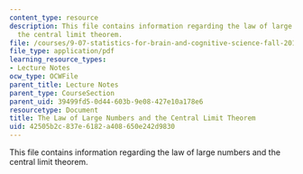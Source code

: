 ```yaml
---
content_type: resource
description: This file contains information regarding the law of large numbers and
  the central limit theorem.
file: /courses/9-07-statistics-for-brain-and-cognitive-science-fall-2016/42505b2c837e6182a408650e242d9830_MIT9_07F16_lec7.pdf
file_type: application/pdf
learning_resource_types:
- Lecture Notes
ocw_type: OCWFile
parent_title: Lecture Notes
parent_type: CourseSection
parent_uid: 39499fd5-0d44-603b-9e08-427e10a178e6
resourcetype: Document
title: The Law of Large Numbers and the Central Limit Theorem
uid: 42505b2c-837e-6182-a408-650e242d9830
---
```

This file contains information regarding the law of large numbers and the central limit theorem.

